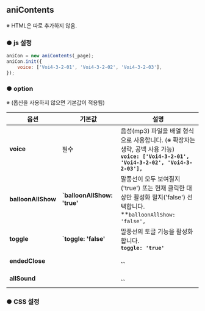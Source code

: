 ## aniContents

※ HTML은 따로 추가하지 않음.


### ● js 설정
```javascript
aniCon = new aniContents(_page);
aniCon.init({
    voice: ['Voi4-3-2-01', 'Voi4-3-2-02', 'Voi4-3-2-03'],
});
```


### ● option
※ (옵션을 사용하지 않으면 기본값이 적용됨)

|옵션|기본값|설명|
|---|---|---|
|**voice**|필수|음성(mp3) 파일을 배열 형식으로 사용합니다. (※ 확장자는 생략, 공백 사용 가능)<br>**`voice: ['Voi4-3-2-01', 'Voi4-3-2-02', 'Voi4-3-2-03'],`**|
|**balloonAllShow**|**`balloonAllShow: 'true'**|말풍선이 모두 보여질지('true') 또는 현재 클릭한 대상만 활성화 할지('false') 선택합니다.<br>**`balloonAllShow: 'false',`|
|**toggle**|**`toggle: 'false'**|말풍선의 토글 기능을 활성화 합니다.<br>**`toggle: 'true'`**|
|**endedClose**||<br>**``**|
|**allSound**||<br>**``**|


### ● CSS 설정
```css
```










